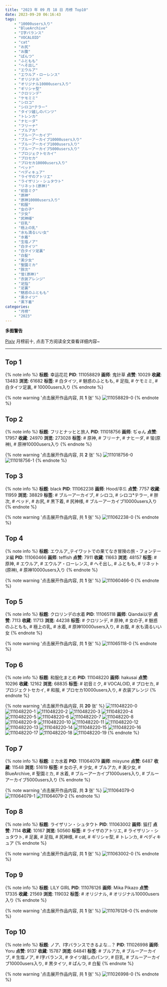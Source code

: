 ```yaml
---
title: "2023 年 09 月 18 日 月榜 Top10"
date: 2023-09-20 06:16:43
tags:
    - "10000users入り"
    - "BlueArchive"
    - "I字バランス"
    - "VOCALOID"
    - "cat"
    - "お尻"
    - "お腹"
    - "ぱんつ"
    - "ふともも"
    - "へそ出し"
    - "エウルア"
    - "エウルア・ローレンス"
    - "オリジナル"
    - "オリジナル10000users入り"
    - "ギリシャ型"
    - "クロリンデ"
    - "ケモミミ"
    - "シロコ"
    - "シロコ*テラー"
    - "タイツ越しのパンツ"
    - "トレンカ"
    - "ナヒーダ"
    - "フリーナ"
    - "ブルアカ"
    - "ブルーアーカイブ"
    - "ブルーアーカイブ10000users入り"
    - "ブルーアーカイブ1000users入り"
    - "ブルーアーカイブ5000users入り"
    - "プロジェクトセカイ"
    - "プロセカ"
    - "プロセカ10000users入り"
    - "ベッド"
    - "ペディキュア"
    - "ライザのアトリエ"
    - "ライザリン・シュタウト"
    - "リネット(原神)"
    - "初音ミク"
    - "原神"
    - "原神10000users入り"
    - "和服"
    - "女の子"
    - "少女"
    - "尻神様"
    - "巨乳"
    - "極上の乳"
    - "水も滴るいい女"
    - "水着"
    - "生塩ノア"
    - "白タイツ"
    - "白タイツ足裏"
    - "白髪"
    - "美少女"
    - "聖園ミカ"
    - "胖次"
    - "蛍(原神)"
    - "衣装アレンジ"
    - "足指"
    - "足裏"
    - "魅惑のふともも"
    - "黒タイツ"
    - "黒下着"
categories:
    - "月榜"
    - "2023"
---
```


<i class="fa fa-triangle-exclamation"></i>**多图警告**<i class="fa fa-triangle-exclamation"></i>

[Pixiv](https://www.pixiv.net/) 月榜前十, 点击下方阅读全文查看详细内容~

<!-- more -->

---

## Top 1

{% note info %}
**标题**: 幸运花花
**PID**: 111058829 **画师**: 鬼针草
**点赞**: 10029 **收藏**: 13483 **浏览**: 61682
**标签**: # 白タイツ, # 魅惑のふともも, # 足指, # ケモミミ, # 白タイツ足裏, # 10000users入り
{% endnote %}

{% note warning '点击展开作品内容, 共 **1** 张' %}
![111058829-0](https://i.pixiv.re/img-original/img/2023/08/22/12/08/55/111058829_p0.jpg)
{% endnote %}

## Top 2

{% note info %}
**标题**: フリとナッヒと旅人
**PID**: 111018756 **画师**: ぢゅん
**点赞**: 17957 **收藏**: 24970 **浏览**: 273028
**标签**: # 原神, # フリーナ, # ナヒーダ, # 蛍(原神), # 原神10000users入り
{% endnote %}

{% note warning '点击展开作品内容, 共 **2** 张' %}
![111018756-0](https://i.pixiv.re/img-original/img/2023/08/21/00/00/59/111018756_p0.jpg)
![111018756-1](https://i.pixiv.re/img-original/img/2023/08/21/00/00/59/111018756_p1.jpg)
{% endnote %}

## Top 3

{% note info %}
**标题**: black
**PID**: 111062238 **画师**: Hood/후드
**点赞**: 7757 **收藏**: 11959 **浏览**: 38829
**标签**: # ブルーアーカイブ, # シロコ, # シロコ*テラー, # 胖次, # ベッド, # お尻, # 黒下着, # 尻神様, # ブルーアーカイブ10000users入り
{% endnote %}

{% note warning '点击展开作品内容, 共 **1** 张' %}
![111062238-0](https://i.pixiv.re/img-original/img/2023/08/22/15/43/19/111062238_p0.png)
{% endnote %}

## Top 4

{% note info %}
**标题**: エウルア_テイワットでの果てなき冒険の旅・フォンテーヌ編
**PID**: 111060466 **画师**: teffish
**点赞**: 7911 **收藏**: 11663 **浏览**: 48157
**标签**: # 原神, # エウルア, # エウルア・ローレンス, # へそ出し, # ふともも, # リネット(原神), # 原神10000users入り
{% endnote %}

{% note warning '点击展开作品内容, 共 **1** 张' %}
![111060466-0](https://i.pixiv.re/img-original/img/2023/08/22/13/52/15/111060466_p0.jpg)
{% endnote %}

## Top 5

{% note info %}
**标题**: クロリンデの水着
**PID**: 111065118 **画师**: Qiandai以宇
**点赞**: 7113 **收藏**: 11713 **浏览**: 44238
**标签**: # クロリンデ, # 原神, # 女の子, # 魅惑のふともも, # 極上の乳, # 水着, # 原神10000users入り, # お腹, # 水も滴るいい女
{% endnote %}

{% note warning '点击展开作品内容, 共 **1** 张' %}
![111065118-0](https://i.pixiv.re/img-original/img/2023/08/22/18/10/11/111065118_p0.png)
{% endnote %}

## Top 6

{% note info %}
**标题**: 和服化まとめ
**PID**: 111048220 **画师**: hakusai
**点赞**: 10296 **收藏**: 12162 **浏览**: 68835
**标签**: # 初音ミク, # VOCALOID, # プロセカ, # プロジェクトセカイ, # 和服, # プロセカ10000users入り, # 衣装アレンジ
{% endnote %}

{% note warning '点击展开作品内容, 共 **20** 张' %}
![111048220-0](https://i.pixiv.re/img-original/img/2023/08/22/00/06/25/111048220_p0.jpg)
![111048220-1](https://i.pixiv.re/img-original/img/2023/08/22/00/06/25/111048220_p1.jpg)
![111048220-2](https://i.pixiv.re/img-original/img/2023/08/22/00/06/25/111048220_p2.jpg)
![111048220-3](https://i.pixiv.re/img-original/img/2023/08/22/00/06/25/111048220_p3.jpg)
![111048220-4](https://i.pixiv.re/img-original/img/2023/08/22/00/06/25/111048220_p4.jpg)
![111048220-5](https://i.pixiv.re/img-original/img/2023/08/22/00/06/25/111048220_p5.jpg)
![111048220-6](https://i.pixiv.re/img-original/img/2023/08/22/00/06/25/111048220_p6.jpg)
![111048220-7](https://i.pixiv.re/img-original/img/2023/08/22/00/06/25/111048220_p7.jpg)
![111048220-8](https://i.pixiv.re/img-original/img/2023/08/22/00/06/25/111048220_p8.jpg)
![111048220-9](https://i.pixiv.re/img-original/img/2023/08/22/00/06/25/111048220_p9.jpg)
![111048220-10](https://i.pixiv.re/img-original/img/2023/08/22/00/06/25/111048220_p10.jpg)
![111048220-11](https://i.pixiv.re/img-original/img/2023/08/22/00/06/25/111048220_p11.jpg)
![111048220-12](https://i.pixiv.re/img-original/img/2023/08/22/00/06/25/111048220_p12.jpg)
![111048220-13](https://i.pixiv.re/img-original/img/2023/08/22/00/06/25/111048220_p13.jpg)
![111048220-14](https://i.pixiv.re/img-original/img/2023/08/22/00/06/25/111048220_p14.jpg)
![111048220-15](https://i.pixiv.re/img-original/img/2023/08/22/00/06/25/111048220_p15.jpg)
![111048220-16](https://i.pixiv.re/img-original/img/2023/08/22/00/06/25/111048220_p16.jpg)
![111048220-17](https://i.pixiv.re/img-original/img/2023/08/22/00/06/25/111048220_p17.jpg)
![111048220-18](https://i.pixiv.re/img-original/img/2023/08/22/00/06/25/111048220_p18.jpg)
![111048220-19](https://i.pixiv.re/img-original/img/2023/08/22/00/06/25/111048220_p19.jpg)
{% endnote %}

## Top 7

{% note info %}
**标题**: ミカ水着
**PID**: 111064079 **画师**: misyune
**点赞**: 6487 **收藏**: 11548 **浏览**: 51619
**标签**: # 女の子, # 少女, # ブルアカ, # 美少女, # BlueArchive, # 聖園ミカ, # 水着, # ブルーアーカイブ1000users入り, # ブルーアーカイブ5000users入り
{% endnote %}

{% note warning '点击展开作品内容, 共 **3** 张' %}
![111064079-0](https://i.pixiv.re/img-original/img/2023/08/22/17/27/04/111064079_p0.jpg)
![111064079-1](https://i.pixiv.re/img-original/img/2023/08/22/17/27/04/111064079_p1.jpg)
![111064079-2](https://i.pixiv.re/img-original/img/2023/08/22/17/27/04/111064079_p2.jpg)
{% endnote %}

## Top 8

{% note info %}
**标题**: ライザリン・シュタウト
**PID**: 111063002 **画师**: 猫打
**点赞**: 7114 **收藏**: 10167 **浏览**: 50560
**标签**: # ライザのアトリエ, # ライザリン・シュタウト, # 足裏, # 足指, # 尻神様, # cat, # ギリシャ型, # トレンカ, # ペディキュア
{% endnote %}

{% note warning '点击展开作品内容, 共 **1** 张' %}
![111063002-0](https://i.pixiv.re/img-original/img/2023/08/22/21/42/30/111063002_p0.jpg)
{% endnote %}

## Top 9

{% note info %}
**标题**: LILY GIRL
**PID**: 111076126 **画师**: Mika Pikazo
**点赞**: 17335 **收藏**: 21569 **浏览**: 119032
**标签**: # オリジナル, # オリジナル10000users入り
{% endnote %}

{% note warning '点击展开作品内容, 共 **1** 张' %}
![111076126-0](https://i.pixiv.re/img-original/img/2023/08/23/00/12/23/111076126_p0.jpg)
{% endnote %}

## Top 10

{% note info %}
**标题**: ノア、I字バランスできるよな…？
**PID**: 111026998 **画师**: Yoru
**点赞**: 9137 **收藏**: 15787 **浏览**: 64841
**标签**: # ブルアカ, # ブルーアーカイブ, # 生塩ノア, # I字バランス, # タイツ越しのパンツ, # 巨乳, # ブルーアーカイブ10000users入り, # 黒タイツ, # ぱんつ, # 白髪
{% endnote %}

{% note warning '点击展开作品内容, 共 **1** 张' %}
![111026998-0](https://i.pixiv.re/img-original/img/2023/08/21/08/16/36/111026998_p0.jpg)
{% endnote %}
